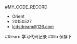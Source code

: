 #MY_CODE_RECORD
* Orient
* 20150527
* lcdsdream@126.com

##learn
         学习代码记录
##lib
        保存下




